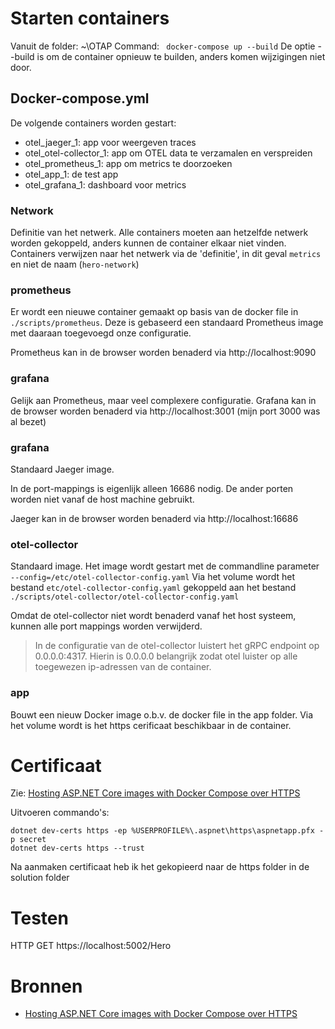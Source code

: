# Starten containers
Vanuit de folder: ~\OTAP
Command: ` docker-compose up --build`
De optie --build is om de container opnieuw te builden, anders komen wijzigingen niet door.

## Docker-compose.yml
De volgende containers worden gestart:
- otel_jaeger_1: app voor weergeven traces
- otel_otel-collector_1: app om OTEL data te verzamalen en verspreiden
- otel_prometheus_1: app om metrics te doorzoeken
- otel_app_1: de test app
- otel_grafana_1: dashboard voor metrics

### Network
Definitie van het netwerk. Alle containers moeten aan hetzelfde netwerk worden gekoppeld, anders kunnen de container elkaar niet vinden. Containers verwijzen naar het netwerk via de 'definitie', in dit geval `metrics` en niet de naam (`hero-network`)

### prometheus
Er wordt een nieuwe container gemaakt op basis van de docker file in `./scripts/prometheus`. Deze is gebaseerd een standaard Prometheus image met daaraan toegevoegd onze configuratie.

Prometheus kan in de browser worden benaderd via http://localhost:9090

### grafana
Gelijk aan Prometheus, maar veel complexere configuratie.
Grafana kan in de browser worden benaderd via http://localhost:3001 (mijn port 3000 was al bezet)

### grafana
Standaard Jaeger image.

In de port-mappings is eigenlijk alleen 16686 nodig. De ander porten worden niet vanaf de host machine gebruikt.

Jaeger kan in de browser worden benaderd via http://localhost:16686

### otel-collector
Standaard image. Het image wordt gestart met de commandline parameter `--config=/etc/otel-collector-config.yaml`
Via het volume wordt het bestand `etc/otel-collector-config.yaml` gekoppeld aan het bestand `./scripts/otel-collector/otel-collector-config.yaml`

Omdat de otel-collector niet wordt benaderd vanaf het host systeem, kunnen alle port mappings worden verwijderd.

> In de configuratie van de otel-collector luistert het gRPC endpoint op 0.0.0.0:4317. Hierin is 0.0.0.0 belangrijk zodat otel luister op alle toegewezen ip-adressen van de container.

### app
Bouwt een nieuw Docker image o.b.v. de docker file in the app folder.
Via het volume wordt is het https cerificaat beschikbaar in de container.

# Certificaat
Zie: [Hosting ASP.NET Core images with Docker Compose over HTTPS](https://learn.microsoft.com/en-us/aspnet/core/security/docker-compose-https?view=aspnetcore-9.0)

Uitvoeren commando's:
```
dotnet dev-certs https -ep %USERPROFILE%\.aspnet\https\aspnetapp.pfx -p secret
dotnet dev-certs https --trust
```

Na aanmaken certificaat heb ik het gekopieerd naar de https folder in de solution folder

# Testen
HTTP GET https://localhost:5002/Hero

# Bronnen
- [Hosting ASP.NET Core images with Docker Compose over HTTPS](https://learn.microsoft.com/en-us/aspnet/core/security/docker-compose-https?view=aspnetcore-9.0)